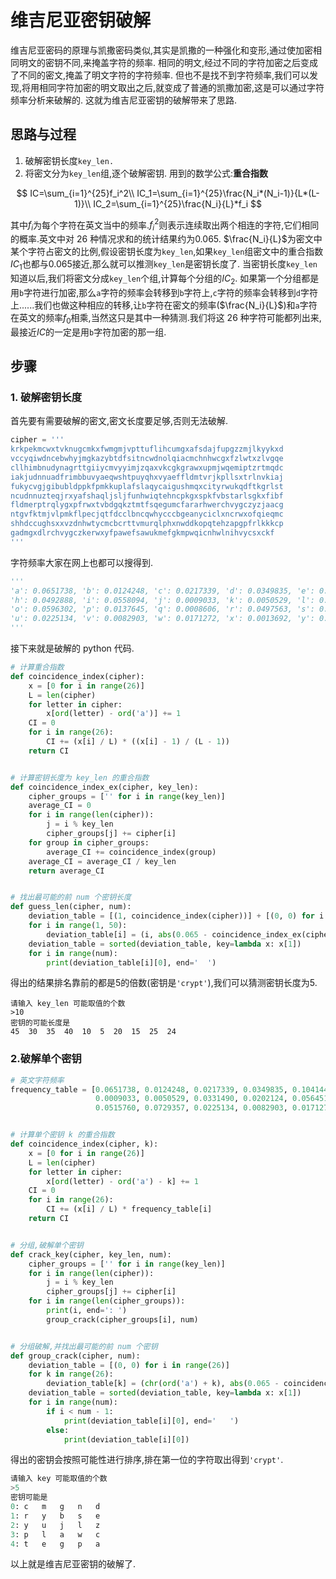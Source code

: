 # 维吉尼亚密钥破解

维吉尼亚密码的原理与凯撒密码类似,其实是凯撒的一种强化和变形,通过使加密相同明文的密钥不同,来掩盖字符的频率.
相同的明文,经过不同的字符加密之后变成了不同的密文,掩盖了明文字符的字符频率.
但也不是找不到字符频率,我们可以发现,将用相同字符加密的明文取出之后,就变成了普通的凯撒加密,这是可以通过字符频率分析来破解的.
这就为维吉尼亚密钥的破解带来了思路.

## 思路与过程

1. 破解密钥长度`key_len.`
2. 将密文分为`key_len`组,逐个破解密钥.
   用到的数学公式:**重合指数**

$$
IC=\sum_{i=1}^{25}f_i^2\\
IC_1=\sum_{i=1}^{25}\frac{N_i*(N_i-1)}{L*(L-1)}\\
IC_2=\sum_{i=1}^{25}\frac{N_i}{L}*f_i
$$

其中$f_i$为每个字符在英文当中的频率.$f_i^2$则表示连续取出两个相连的字符,它们相同的概率.英文中对 26 种情况求和的统计结果约为$0.065$.
$\frac{N_i}{L}$为密文中某个字符占密文的比例,假设密钥长度为`key_len`,如果`key_len`组密文中的重合指数$IC_1$也都与$0.065$接近,那么就可以推测`key_len`是密钥长度了.
当密钥长度`key_len`知道以后,我们将密文分成`key_len`个组,计算每个分组的$IC_2$.
如果第一个分组都是用`b`字符进行加密,那么`a`字符的频率会转移到`b`字符上,`c`字符的频率会转移到`d`字符上......我们也做这种相应的转移,让`b`字符在密文的频率($\frac{N_i}{L}$)和`a`字符在英文的频率$f_0$相乘,当然这只是其中一种猜测.我们将这 26 种字符可能都列出来,最接近$IC$的一定是用`b`字符加密的那一组.

## 步骤

### 1. 破解密钥长度

首先要有需要破解的密文,密文长度要足够,否则无法破解.

```python
cipher = '''
krkpekmcwxtvknugcmkxfwmgmjvpttuflihcumgxafsdajfupgzzmjlkyykxd
vccyqiwdncebwhyjmgkazybtdfsitncwdnolqiacmchnhwcgxfzlwtxzlvgqe
cllhimbnudynagrttgiiycmvyyimjzqaxvkcgkgrawxupmjwqemiptzrtmqdc
iakjudnnuadfrimbbuvyaeqwshtpuyqhxvyaeffldmtvrjkpllsxtrlnvkiaj
fukycvgjgibubldppkfpmkkuplafslaqycaigushmqxcityrwukqdftkgrlst
ncudnnuzteqjrxyafshaqljsljfunhwiqtehncpkgxspkfvbstarlsgkxfibf
fldmerptrqlygxpfrwxtvbdgqkztmtfsqegumcfararhwerchvygczyzjaacg
ntgvfktmjvlpmkflpecjqtfdcclbncqwhycccbgeanyciclxncrwxofqieqmc
shhdccughsxxvzdnhwtycmcbcrttvmurqlphxnwddkopqtehzapgpfrlkkkcp
gadmgxdlrchvygczkerwxyfpawefsawukmefgkmpwqicnhwlnihvycsxckf
'''
```

字符频率大家在网上也都可以搜得到.

```python
'''
'a': 0.0651738, 'b': 0.0124248, 'c': 0.0217339, 'd': 0.0349835, 'e': 0.1041442, 'f': 0.0197881, 'g': 0.0158610,
'h': 0.0492888, 'i': 0.0558094, 'j': 0.0009033, 'k': 0.0050529, 'l': 0.0331490, 'm': 0.0202124, 'n': 0.0564513,
'o': 0.0596302, 'p': 0.0137645, 'q': 0.0008606, 'r': 0.0497563, 's': 0.0515760, 't': 0.0729357,
'u': 0.0225134, 'v': 0.0082903, 'w': 0.0171272, 'x': 0.0013692, 'y': 0.0145984, 'z': 0.0007836
'''
```

接下来就是破解的 python 代码.

```python
# 计算重合指数
def coincidence_index(cipher):
    x = [0 for i in range(26)]
    L = len(cipher)
    for letter in cipher:
        x[ord(letter) - ord('a')] += 1
    CI = 0
    for i in range(26):
        CI += (x[i] / L) * ((x[i] - 1) / (L - 1))
    return CI


# 计算密钥长度为 key_len 的重合指数
def coincidence_index_ex(cipher, key_len):
    cipher_groups = ['' for i in range(key_len)]
    average_CI = 0
    for i in range(len(cipher)):
        j = i % key_len
        cipher_groups[j] += cipher[i]
    for group in cipher_groups:
        average_CI += coincidence_index(group)
    average_CI = average_CI / key_len
    return average_CI


# 找出最可能的前 num 个密钥长度
def guess_len(cipher, num):
    deviation_table = [(1, coincidence_index(cipher))] + [(0, 0) for i in range(49)]
    for i in range(1, 50):
        deviation_table[i] = (i, abs(0.065 - coincidence_index_ex(cipher, i)))
    deviation_table = sorted(deviation_table, key=lambda x: x[1])
    for i in range(num):
        print(deviation_table[i][0], end='  ')
```

得出的结果排名靠前的都是$5$的倍数(密钥是`'crypt'`),我们可以猜测密钥长度为$5$.

```shell
请输入 key_len 可能取值的个数
>10
密钥的可能长度是
45  30  35  40  10  5  20  15  25  24
```

### 2.破解单个密钥

```python
# 英文字符频率
frequency_table = [0.0651738, 0.0124248, 0.0217339, 0.0349835, 0.1041442, 0.0197881, 0.0158610, 0.0492888, 0.0558094,
                   0.0009033, 0.0050529, 0.0331490, 0.0202124, 0.0564513, 0.0596302, 0.0137645, 0.0008606, 0.0497563,
                   0.0515760, 0.0729357, 0.0225134, 0.0082903, 0.0171272, 0.0013692, 0.0145984, 0.0007836]


# 计算单个密钥 k 的重合指数
def coincidence_index(cipher, k):
    x = [0 for i in range(26)]
    L = len(cipher)
    for letter in cipher:
        x[ord(letter) - ord('a') - k] += 1
    CI = 0
    for i in range(26):
        CI += (x[i] / L) * frequency_table[i]
    return CI


# 分组,破解单个密钥
def crack_key(cipher, key_len, num):
    cipher_groups = ['' for i in range(key_len)]
    for i in range(len(cipher)):
        j = i % key_len
        cipher_groups[j] += cipher[i]
    for i in range(len(cipher_groups)):
        print(i, end=': ')
        group_crack(cipher_groups[i], num)


# 分组破解,并找出最可能的前 num 个密钥
def group_crack(cipher, num):
    deviation_table = [(0, 0) for i in range(26)]
    for k in range(26):
        deviation_table[k] = (chr(ord('a') + k), abs(0.065 - coincidence_index(cipher, k)))
    deviation_table = sorted(deviation_table, key=lambda x: x[1])
    for i in range(num):
        if i < num - 1:
            print(deviation_table[i][0], end='   ')
        else:
            print(deviation_table[i][0])
```

得出的密钥会按照可能性进行排序,排在第一位的字符取出得到`'crypt'`.

```python
请输入 key 可能取值的个数
>5
密钥可能是
0: c   m   g   n   d
1: r   y   b   s   e
2: y   u   j   l   z
3: p   l   a   w   c
4: t   e   g   p   a
```

以上就是维吉尼亚密钥的破解了.
